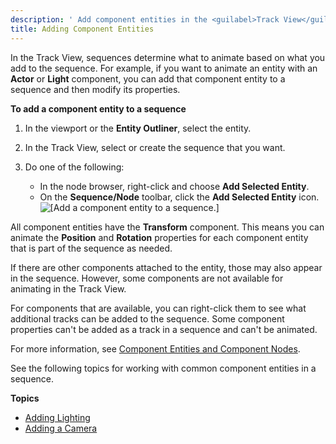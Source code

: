 ```yaml
---
description: ' Add component entities in the <guilabel>Track View</guilabel> editor in Open 3D Engine. '
title: Adding Component Entities
---
```


In the Track View, sequences determine what to animate based on what you add to the sequence. For example, if you want to animate an entity with an **Actor** or **Light** component, you can add that component entity to a sequence and then modify its properties.

**To add a component entity to a sequence**

1. In the viewport or the **Entity Outliner**, select the entity.

1. In the Track View, select or create the sequence that you want.

1. Do one of the following:
   + In the node browser, right-click and choose **Add Selected Entity**.
   + On the **Sequence/Node** toolbar, click the **Add Selected Entity** icon.
![\[Add a component entity to a sequence.\]](/images/user-guide/cinematics/cinematics-track-view-editor-adding-a-component-entity.png)

All component entities have the **Transform** component. This means you can animate the **Position** and **Rotation** properties for each component entity that is part of the sequence as needed.

If there are other components attached to the entity, those may also appear in the sequence. However, some components are not available for animating in the Track View.

For components that are available, you can right-click them to see what additional tracks can be added to the sequence. Some component properties can't be added as a track in a sequence and can't be animated.

For more information, see [Component Entities and Component Nodes](/docs/user-guide/visualization/cinematics/track-view/nodes-component-entity.md).

See the following topics for working with common component entities in a sequence.

**Topics**
+ [Adding Lighting](/docs/user-guide/visualization/cinematics/adding-lighting-to-scenes.md)
+ [Adding a Camera](/docs/user-guide/visualization/cinematics/cameras-intro.md)
